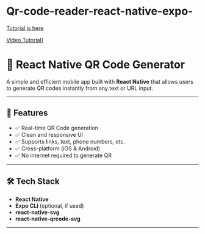 # Qr-code-reader-react-native-expo-

[Tutorial is here](https://youtu.be/nRyDPNisjD8)

[Video Tutorial](https://www.youtube.com/watch?v=3mMyd3r2LRc&list=PLO3Dk6jx9EITZ1EMC3eUYDEx9w13dNm-X&index=17)]


# 📱 React Native QR Code Generator

A simple and efficient mobile app built with **React Native** that allows users to generate QR codes instantly from any text or URL input.

---

## 🚀 Features

- ✅ Real-time QR Code generation
- ✅ Clean and responsive UI
- ✅ Supports links, text, phone numbers, etc.
- ✅ Cross-platform (iOS & Android)
- ✅ No internet required to generate QR



---

## 🛠️ Tech Stack

- **React Native**
- **Expo CLI** (optional, if used)
- **react-native-svg**
- **react-native-qrcode-svg**

---





